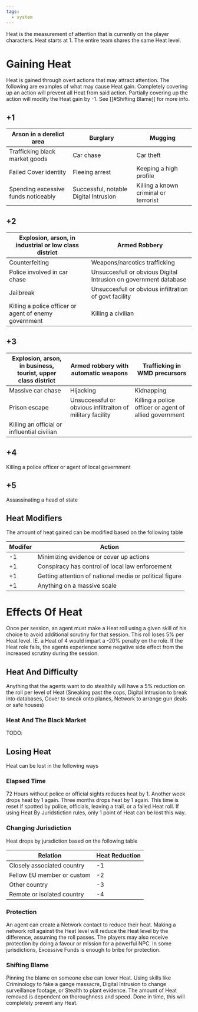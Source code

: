 ```yaml
---
tags:
  - system
---
```

Heat is the measurement of attention that is currently on the player characters. Heat starts at 1. The entire team shares the same Heat level.

# Gaining Heat
Heat is gained through overt actions that may attract attention. The following are examples of what may cause Heat gain. Completely covering up an action will prevent all Heat from said action. Partially covering up the action will modify the Heat gain by -1. See [[#Shifting Blame]] for more info.
## +1
| Arson in a derelict area            | Burglary                  | Mugging                               |
| ----------------------------------- | ------------------------- | ------------------------------------- |
| Trafficking black market goods      | Car chase                 | Car theft                             |
| Failed Cover identity               | Fleeing arrest            | Keeping a high profile                |
| Spending excessive funds noticeably | Successful, notable Digital Intrusion | Killing a known criminal or terrorist | 
## +2
| Explosion, arson, in industrial or low class district | Armed Robbery                                                    |
| ----------------------------------------------------- | ---------------------------------------------------------------- |
| Counterfeiting                                        | Weapons/narcotics trafficking                                    |
| Police involved in car chase                          | Unsuccesfull or obvious Digital Intrusion on government database |
| Jailbreak                                             | Unsuccesfull or obvious infiltration of govt facility            |
| Killing a police officer or agent of enemy government          | Killing a civilian                                               | 
## +3

| Explosion, arson, in business, tourist, upper class district | Armed robbery with automatic weapons                      | Trafficking in WMD precursors                          |
| ------------------------------------------------------------ | --------------------------------------------------------- | ------------------------------------------------------ |
| Massive car chase                                            | Hijacking                                                 | Kidnapping                                             |
| Prison escape                                                | Unsuccessful or obvious infiltraiton of military facility | Killing a police officer or agent of allied government |
| Killing an official or influential civilian                  |                                                           |                                                        | 
## +4
Killing a police officer or agent of local government
## +5
Assassinating a head of state
## Heat Modifiers
The amount of heat gained can be modified based on the following table

| Modifer | Action                                                  |
| ------- | ------------------------------------------------------- |
| -1      | Minimizing evidence or cover up actions                 |
| +1      | Conspiracy has control of local law enforcement         |
| +1      | Getting attention of national media or political figure |
| +1      | Anything on a massive scale                                                        |
# Effects Of Heat
Once per session, an agent must make a Heat roll using a given skill of his choice to avoid additional scrutiny for that session. This roll loses 5% per Heat level. IE. a Heat of 4 would impart a -20% penalty on the role. If the Heat role fails, the agents experience some negative side effect from the increased scrutiny during the session.
## Heat And Difficulty
Anything that the agents want to do stealthily will have a 5% reduction on the roll per level of Heat (Sneaking past the cops, Digital Intrusion to break into databases, Cover to sneak onto planes, Network to arrange gun deals or safe houses)
### Heat And The Black Market
TODO:
## Losing Heat
Heat can be lost in the following ways
### Elapsed Time
72 Hours without police or official sights reduces heat by 1. Another week drops heat by 1 again. Three months drops heat by 1 again. This time is reset if spotted by police, officials, leaving a trail, or a failed Heat roll. If using Heat By Juridstiction rules, only 1 point of Heat can be lost this way.
### Changing Jurisdiction
Heat drops by jursdiction based on the following table

| Relation                   | Heat Reduction |
| -------------------------- | -------------- |
| Closely associated country | -1             |
| Fellow EU member or custom | -2             |
| Other country              | -3             |
| Remote or isolated country | -4               |
### Protection
An agent can create a Network contact to reduce their heat. Making a network roll against the Heat level will reduce the Heat level by the difference, assuming the roll passes. The players may also receive protection by doing a favour or mission for a powerful NPC. In some jurisdictions, Excessive Funds is enough to bribe for protection.
### Shifting Blame
Pinning the blame on someone else can lower Heat. Using skills like Criminology to fake a gange massacre, Digital Intrusion to change surveillance footage, or Stealth to plant evidence. The amount of Heat removed is dependent on thoroughness and speed. Done in time, this will completely prevent any Heat.